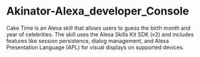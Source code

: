 # Akinator-Alexa_developer_Console
Cake Time is an Alexa skill that allows users to guess the birth month and year of celebrities. The skill uses the Alexa Skills Kit SDK (v2) and includes features like session persistence, dialog management, and Alexa Presentation Language (APL) for visual displays on supported devices.
